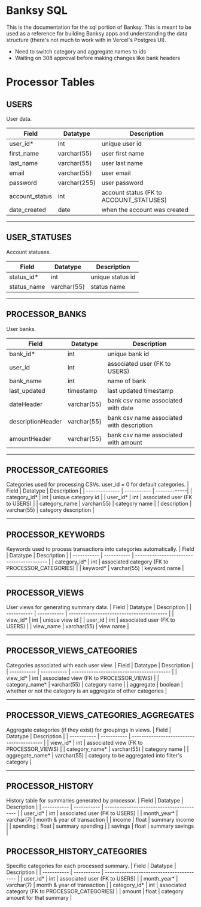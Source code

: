 # Banksy SQL

This is the documentation for the sql portion of Banksy. This is meant to be used as a reference for building Banksy apps and understanding the data structure (there's not much to work with in Vercel's Postgres UI).

- Need to switch category and aggregate names to ids
- Waiting on 308 approval before making changes like bank headers

# Processor Tables

## USERS

User data.

| Field          | Datatype     | Description                             |
| -------------- | ------------ | --------------------------------------- |
| user_id\*      | int          | unique user id                          |
| first_name     | varchar(55)  | user first name                         |
| last_name      | varchar(55)  | user last name                          |
| email          | varchar(55)  | user email                              |
| password       | varchar(255) | user password                           |
| account_status | int          | account status (FK to ACCOUNT_STATUSES) |
| date_created   | date         | when the account was created            |

---

## USER_STATUSES

Account statuses.

| Field       | Datatype    | Description      |
| ----------- | ----------- | ---------------- |
| status_id\* | int         | unique status id |
| status_name | varchar(55) | status name      |

---

## PROCESSOR_BANKS

User banks.

| Field             | Datatype    | Description                               |
| ----------------- | ----------- | ----------------------------------------- |
| bank_id\*         | int         | unique bank id                            |
| user_id           | int         | associated user (FK to USERS)             |
| bank_name         | int         | name of bank                              |
| last_updated      | timestamp   | last updated timestamp                    |
| dateHeader        | varchar(55) | bank csv name associated with date        |
| descriptionHeader | varchar(55) | bank csv name associated with description |
| amountHeader      | varchar(55) | bank csv name associated with amount      |

---

## PROCESSOR_CATEGORIES

Categories used for processing CSVs. user_id = 0 for default categories.
| Field | Datatype | Description |
| -------------- | ----------- | -------------|
| category_id\* | int | unique category id |
| user_id\* | int | associated user (FK to USERS) |
| category_name | varchar(55) | category name |
| description | varchar(55) | category description |

---

## PROCESSOR_KEYWORDS

Keywords used to process transactions into categories automatically.
| Field | Datatype | Description |
| ----------- | ----------- | ----------------------------------------- |
| category_id\* | int | associated category (FK to PROCESSOR_CATEGORIES) |
| keyword\* | varchar(55) | keyword name |

---

## PROCESSOR_VIEWS

User views for generating summary data.
| Field | Datatype | Description |
| ----------- | ----------- | ----------------------------------------- |
| view_id\* | int | unique view id |
| user_id | int | associated user (FK to USERS) |
| view_name | varchar(55) | view name |

---

## PROCESSOR_VIEWS_CATEGORIES

Categories associated with each user view.
| Field | Datatype | Description |
| ----------- | ----------- | ----------------------------------------- |
| view_id\* | int | associated view (FK to PROCESSOR_VIEWS) |
| category_name\* | varchar(55) | category name |
| aggregate | boolean | whether or not the category is an aggregate of other categories |

---

## PROCESSOR_VIEWS_CATEGORIES_AGGREGATES

Aggregate categories (if they exist) for groupings in views.
| Field | Datatype | Description |
| ----------- | ----------- | ----------------------------------------- |
| view_id\* | int | associated view (FK to PROCESSOR_VIEWS) |
| category_name\* | varchar(55) | category name |
| aggregate_name\* | varchar(55) | category to be aggregated into filter's category |

---

## PROCESSOR_HISTORY

History table for summaries generated by processor.
| Field | Datatype | Description |
| ----------- | ----------- | ----------------------------------------- |
| user_id* | int | associated user (FK to USERS) |
| month_year* | varchar(7) | month & year of transaction |
| income | float | summary income |
| spending | float | summary spending |
| savings | float | summary savings |

## PROCESSOR_HISTORY_CATEGORIES

Specific categories for each processed summary.
| Field | Datatype | Description |
| ----------- | ----------- | ----------------------------------------- |
| user_id* | int | associated user (FK to USERS) |
| month_year* | varchar(7) | month & year of transaction |
| category_id\* | int | associated category (FK to PROCESSOR_CATEGORIES) |
| amount | float | category amount for that summary |
